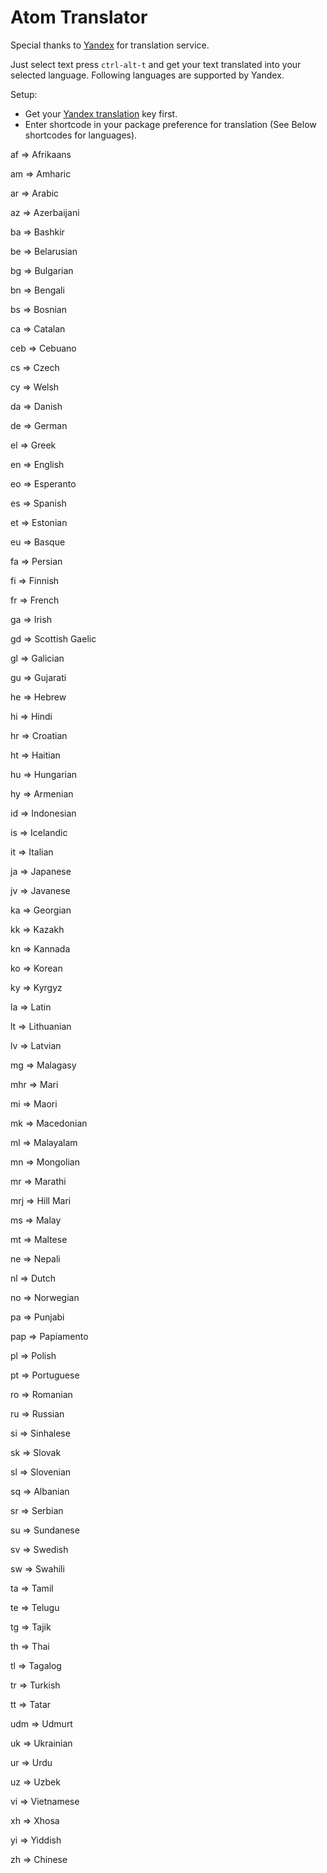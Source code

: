 # Atom Translator

Special thanks to [Yandex](https://translate.yandex.com/) for translation service.

Just select text press `ctrl-alt-t` and get your text translated into your selected language. Following languages are supported by Yandex.

Setup:
* Get your [Yandex translation](https://tech.yandex.com/keys/get/?service=trnsl) key first.
* Enter shortcode in your package preference for translation (See Below shortcodes for languages).

af => Afrikaans

am => Amharic

ar => Arabic

az => Azerbaijani

ba => Bashkir

be => Belarusian

bg => Bulgarian

bn => Bengali

bs => Bosnian

ca => Catalan

ceb => Cebuano

cs => Czech

cy => Welsh

da => Danish

de => German

el => Greek

en => English

eo => Esperanto

es => Spanish

et => Estonian

eu => Basque

fa => Persian

fi => Finnish

fr => French

ga => Irish

gd => Scottish Gaelic

gl => Galician

gu => Gujarati

he => Hebrew

hi => Hindi

hr => Croatian

ht => Haitian

hu => Hungarian

hy => Armenian

id => Indonesian

is => Icelandic

it => Italian

ja => Japanese

jv => Javanese

ka => Georgian

kk => Kazakh

kn => Kannada

ko => Korean

ky => Kyrgyz

la => Latin

lt => Lithuanian

lv => Latvian

mg => Malagasy

mhr => Mari

mi => Maori

mk => Macedonian

ml => Malayalam

mn => Mongolian

mr => Marathi

mrj => Hill Mari

ms => Malay

mt => Maltese

ne => Nepali

nl => Dutch

no => Norwegian

pa => Punjabi

pap => Papiamento

pl => Polish

pt => Portuguese

ro => Romanian

ru => Russian

si => Sinhalese

sk => Slovak

sl => Slovenian

sq => Albanian

sr => Serbian

su => Sundanese

sv => Swedish

sw => Swahili

ta => Tamil

te => Telugu

tg => Tajik

th => Thai

tl => Tagalog

tr => Turkish

tt => Tatar

udm => Udmurt

uk => Ukrainian

ur => Urdu

uz => Uzbek

vi => Vietnamese

xh => Xhosa

yi => Yiddish

zh => Chinese
